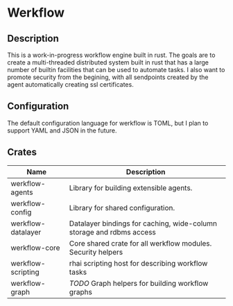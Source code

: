 # Werkflow

## Description

This is a work-in-progress workflow engine built in rust. The goals are to create a multi-threaded distributed system built in rust that has a large number of builtin facilities that can be used to automate tasks. I also want to promote security from the begining, with all sendpoints created by the agent automatically creating ssl certificates.

## Configuration

The default configuration language for werkflow is TOML, but I plan to support YAML and JSON in the future.

## Crates

| Name | Description | 
| ---- | ----------- |
| werkflow-agents | Library for building extensible agents. |
| werkflow-config | Library for shared configuration. |
| werkflow-datalayer | Datalayer bindings for caching, wide-column storage and rdbms access |
| werkflow-core | Core shared crate for all werkflow modules. Security helpers |
| werkflow-scripting | rhai scripting host for describing workflow tasks |
| werkflow-graph | *TODO* Graph helpers for building workflow graphs |